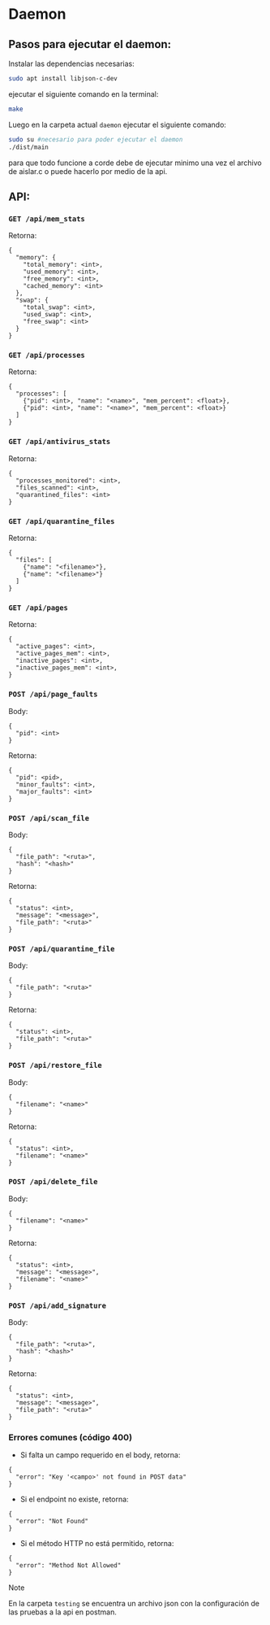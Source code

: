 # Daemon

## Pasos para ejecutar el daemon:
Instalar las dependencias necesarias:
```bash
sudo apt install libjson-c-dev 
```
ejecutar el siguiente comando en la terminal:
```bash
make
```
Luego en la carpeta actual `daemon`  ejecutar el siguiente comando:
```bash
sudo su #necesario para poder ejecutar el daemon
./dist/main
```
para que todo funcione a corde debe de ejecutar minimo una vez el archivo de aislar.c o puede hacerlo por medio de la api.

## API:
### `GET /api/mem_stats`
Retorna:
```
{
  "memory": {
    "total_memory": <int>,
    "used_memory": <int>,
    "free_memory": <int>,
    "cached_memory": <int>
  }, 
  "swap": {
    "total_swap": <int>,
    "used_swap": <int>,
    "free_swap": <int>
  }
}
```

### `GET /api/processes`
Retorna:
```
{
  "processes": [
    {"pid": <int>, "name": "<name>", "mem_percent": <float>},
    {"pid": <int>, "name": "<name>", "mem_percent": <float>}
  ]
}
```

### `GET /api/antivirus_stats`
Retorna:
```
{
  "processes_monitored": <int>,
  "files_scanned": <int>,
  "quarantined_files": <int>
}
```

### `GET /api/quarantine_files`
Retorna:
```
{
  "files": [
    {"name": "<filename>"},
    {"name": "<filename>"}
  ]
}
```

### `GET /api/pages`
Retorna:
```
{
  "active_pages": <int>,
  "active_pages_mem": <int>,
  "inactive_pages": <int>,
  "inactive_pages_mem": <int>,
}
```


### `POST /api/page_faults`
Body:
```
{
  "pid": <int>
}
```
Retorna:
```
{
  "pid": <pid>,
  "minor_faults": <int>,
  "major_faults": <int>
}
```

### `POST /api/scan_file`
Body:
```
{
  "file_path": "<ruta>",
  "hash": "<hash>"
}
```
Retorna:
```
{
  "status": <int>,
  "message": "<message>",
  "file_path": "<ruta>"
}
```

### `POST /api/quarantine_file`
Body:
```
{
  "file_path": "<ruta>"
}
```
Retorna:
```
{
  "status": <int>,
  "file_path": "<ruta>"
}
```

### `POST /api/restore_file`
Body:
```
{
  "filename": "<name>"
}
```
Retorna:
```
{
  "status": <int>,
  "filename": "<name>"
}
```

### `POST /api/delete_file`
Body:
```
{
  "filename": "<name>"
}
```
Retorna:
```
{
  "status": <int>,
  "message": "<message>",
  "filename": "<name>"
}
```

### `POST /api/add_signature`
Body:
```
{
  "file_path": "<ruta>",
  "hash": "<hash>"
}
```
Retorna:
```
{
  "status": <int>,
  "message": "<message>",
  "file_path": "<ruta>"
}
```


### Errores comunes (código 400)
- Si falta un campo requerido en el body, retorna:
```
{
  "error": "Key '<campo>' not found in POST data"
}
```
- Si el endpoint no existe, retorna:
```
{
  "error": "Not Found"
}
```
- Si el método HTTP no está permitido, retorna:
```
{
  "error": "Method Not Allowed"
}
```

>[!NOTE]
> En la carpeta `testing` se encuentra un archivo json con la configuración de las pruebas a la api en postman.